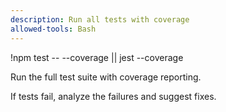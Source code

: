 ```yaml
---
description: Run all tests with coverage
allowed-tools: Bash
---
```


!npm test -- --coverage || jest --coverage

Run the full test suite with coverage reporting.

If tests fail, analyze the failures and suggest fixes.

